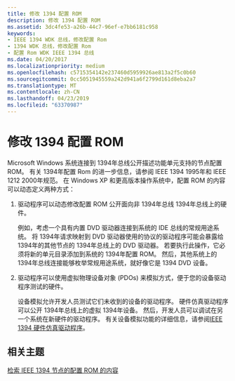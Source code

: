 ```yaml
---
title: 修改 1394 配置 ROM
description: 修改 1394 配置 ROM
ms.assetid: 3dc4fe53-a26b-44c7-96ef-e7bb6181c958
keywords:
- IEEE 1394 WDK 总线，修改配置 Rom
- 1394 WDK 总线，修改配置 Rom
- 配置 Rom WDK IEEE 1394 总线
ms.date: 04/20/2017
ms.localizationpriority: medium
ms.openlocfilehash: c5715354142e237460d5959926ae813a2f5c0b60
ms.sourcegitcommit: 0cc5051945559a242d941a6f2799d161d8eba2a7
ms.translationtype: MT
ms.contentlocale: zh-CN
ms.lasthandoff: 04/23/2019
ms.locfileid: "63370987"
---
```

# <a name="modifying-the-1394-configuration-rom"></a>修改 1394 配置 ROM





Microsoft Windows 系统连接到 1394年总线公开描述功能单元支持的节点配置 ROM。 有关 1394年配置 Rom 的进一步信息，请参阅 IEEE 1394 1995年和 IEEE 1212 2000年规范。 在 Windows XP 和更高版本操作系统中，配置 ROM 的内容可以动态定义两种方式：

1.  驱动程序可以动态修改配置 ROM 公开面向非 1394年总线 1394年总线上的硬件。

    例如，考虑一个具有内置 DVD 驱动器连接到系统的 IDE 总线的常规用途系统。 将 1394年请求映射到 DVD 驱动器使用的协议的驱动程序可能会暴露给 1394年的其他节点的 1394年总线上的 DVD 驱动器。 若要执行此操作，它必须将新的单元目录添加到系统的 1394年配置 ROM。 然后，其他系统上的 1394年总线连接能够枚举常规用途系统，就好像它是 1394 DVD 设备。

2.  驱动程序可以使用虚拟物理设备对象 (PDOs) 来模拟方式，便于您的设备驱动程序测试的硬件。

    设备模拟允许开发人员测试它们未收到的设备的驱动程序。 硬件仿真驱动程序可以公开 1394年总线上的虚拟 1394年设备。 然后，开发人员可以调试在另一个系统在新硬件的驱动程序。 有关设备模拟功能的详细信息，请参阅[IEEE 1394 硬件仿真驱动程序](https://msdn.microsoft.com/library/windows/hardware/ff537214)。

## <a name="related-topics"></a>相关主题
[检索 IEEE 1394 节点的配置 ROM 的内容](https://msdn.microsoft.com/library/windows/hardware/gg266408)  



